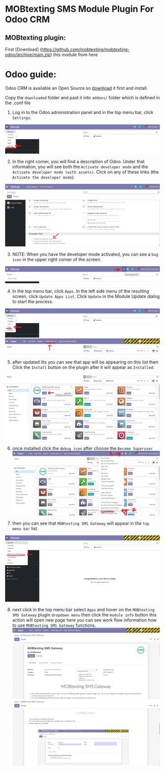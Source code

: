 # MOBtexting SMS Module Plugin For Odoo CRM #


## MOBtexting plugin: ##
First [Download] (https://github.com/mobtexting/mobtexting-odoo/archive/main.zip) this module from here

# Odoo guide: ##
Odoo CRM is available an Open Source so [download](https://www.odoo.com/page/download) it first and install.

Copy the `downloaded` folder and past it into `addons/` folder which is defined in the .conf file

1) Log in to the Odoo administration panel and in the  top menu bar, click `Settings`:
  <img src="/images/1.jpg" >

2) In the right corner, you will find a description of Odoo. Under that information, you will see both the `Activate developer mode` and the `Activate developer mode (with assets)`. Click on any of these links (the `Activate the developer mode`):
  <img src="/images/2.jpg" >
 
 3) NOTE: When you have the developer mode activated, you can see a `bug icon` in the upper right corner of the screen.
   <img src="/images/3.jpg" >

4) In the top menu bar, click `Apps`. In the left side menu of the resulting screen, click `Update Apps List`. Click `Update` in the Module Update dialog to start the process.
  <img src="/images/4.jpg" >
  <img src="/images/5.jpg" >
  
5) after updated lits you can see that app will be appearing on this list then Click the `Install` button on the plugin after it will appear as `Installed`: 
  <img src="/images/6.jpg" >

6) once installed click the `debug icon` after choose the `Become Superuser`
   <img src="/images/7.jpg" >

7) then you can see that `MOBtexting SMS Gateway` will appear in the `top menu bar` list.
  <img src="/images/8.jpg" >
 
8) next click in the top menu bar select `Apps` and hover on the `MOBtexting SMS Gateway` plugin `dropdown menu` then click the `module info` button this action
   will open new page here you can see work flow information how to use `MOBtexting SMS Gateway` functions.
    <img src="/images/9.png" >
    <img src="/images/10.png" >









